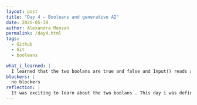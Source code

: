 ```yaml
---
layout: post
title: "Day 4 – Booleans and generative AI"
date: 2025-05-30
author: Alexandra Mensah
permalink: /day4.html
tags: 
  - Github
  - Git
  - booleans

what_i_learned: |
  I learned that the two boolans are true and false and Input() reads and returns string from the terminal. I also learned different operaters and the meaning.LLm's are a type of deep learning algoritm using networks and processing human language
blockers: |
  no blockers
reflection: |
  It was exciting to learn about the two boolans . This day i was definitely more equiped with replit. I'm more understanding of how the computer reads python code. It wasn't complicated at all.
---
```

